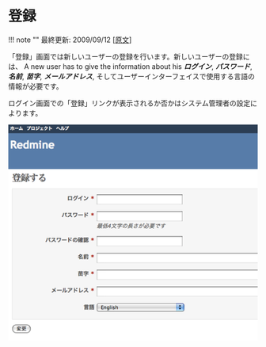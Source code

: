 登録
====

!!! note ""
    最終更新: 2009/09/12
    [[原文](http://www.redmine.org/projects/redmine/wiki/RedmineRegister/3)]

「登録」画面では新しいユーザーの登録を行います。新しいユーザーの登録には、 A new user has to give the information about his ***ログイン***, ***パスワード***, ***名前***, ***苗字***, ***メールアドレス***, そしてユーザーインターフェイスで使用する言語の情報が必要です。

ログイン画面での「登録」リンクが表示されるか否かはシステム管理者の設定によります。

![](RedmineRegister/redmine-register.png)
